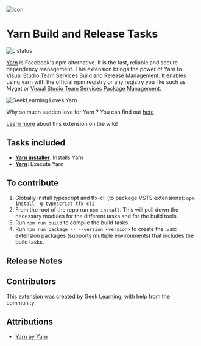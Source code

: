 ![Icon](https://github.com/geeklearningio/gl-vsts-tasks-yarn/blob/master/Extension/extension-icon.png)

# Yarn Build and Release Tasks

![cistatus](https://geeklearning.visualstudio.com/_apis/public/build/definitions/f841b266-7595-4d01-9ee1-4864cf65aa73/77/badge)

[Yarn](https://yarnpkg.com/) is Facebook's npm alternative. It is the fast, reliable and secure dependency management. 
This extension brings the power of Yarn to Visual Studio Team Services Build and Release Management. It enables using yarn with the official npm registry or any registry you like such as Myget or [Visual Studio Team Services Package Management](https://marketplace.visualstudio.com/items?itemName=ms.feed#).

![GeekLearning Loves Yarn](https://github.com/geeklearningio/gl-vsts-tasks-yarn/blob/master/Extension/Screenshots/GeekLearningLovesYarn.png)

Why so much sudden love for Yarn ? You can find out [here](http://geeklearning.io/npm-install-drives-you-crazy-yarn-and-chill) 


[Learn more](https://github.com/geeklearningio/gl-vsts-tasks-yarn/wiki) about this extension on the wiki!

## Tasks included

* **[Yarn installer](https://github.com/geeklearningio/gl-vsts-tasks-yarn/wiki/Yarn-Installer)**: Installs Yarn 
* **[Yarn](https://github.com/geeklearningio/gl-vsts-tasks-yarn/wiki/Yarn)**: Execute Yarn

## To contribute

1. Globally install typescript and tfx-cli (to package VSTS extensions): `npm install -g typescript tfx-cli`
2. From the root of the repo run `npm install`. This will pull down the necessary modules for the different tasks and for the build tools.
3. Run `npm run build` to compile the build tasks.
4. Run `npm run package -- --version <version>` to create the .vsix extension packages (supports multiple environments) that includes the build tasks.

## Release Notes

## Contributors

This extension was created by [Geek Learning](http://geeklearning.io/), with help from the community.

## Attributions

* [Yarn by Yarn](https://yarnpkg.com/)
